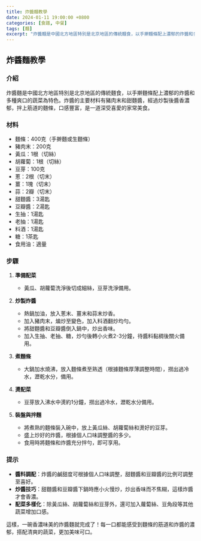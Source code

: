 ```yaml
---
title: 炸醬麵教學
date: 2024-01-11 19:00:00 +0800
categories: [食譜, 中餐]
tags: [麵] 
excerpt: "炸醬麵是中國北方地區特別是北京地區的傳統麵食，以手擀麵條配上濃郁的炸醬和多種爽口的蔬菜為特色"
---
```


## 炸醬麵教學

### 介紹
炸醬麵是中國北方地區特別是北京地區的傳統麵食，以手擀麵條配上濃郁的炸醬和多種爽口的蔬菜為特色。炸醬的主要材料有豬肉末和甜麵醬，經過炒製後醬香濃郁，拌上筋道的麵條，口感豐富，是一道深受喜愛的家常美食。

### 材料
- 麵條：400克（手擀麵或生麵條）
- 豬肉末：200克
- 黃瓜：1根（切絲）
- 胡蘿蔔：1根（切絲）
- 豆芽：100克
- 蔥：2根（切末）
- 薑：1塊（切末）
- 蒜：2瓣（切末）
- 甜麵醬：3湯匙
- 豆瓣醬：2湯匙
- 生抽：1湯匙
- 老抽：1湯匙
- 料酒：1湯匙
- 糖：1茶匙
- 食用油：適量

### 步驟

1. **準備配菜**
   - 黃瓜、胡蘿蔔洗淨後切成細絲，豆芽洗淨備用。

2. **炒製炸醬**
   - 熱鍋加油，放入蔥末、薑末和蒜末炒香。
   - 加入豬肉末，煸炒至變色，加入料酒翻炒均勻。
   - 將甜麵醬和豆瓣醬倒入鍋中，炒出香味。
   - 加入生抽、老抽、糖，炒勻後轉小火煮2-3分鐘，待醬料黏稠後關火備用。

3. **煮麵條**
   - 大鍋加水燒沸，放入麵條煮至熟透（根據麵條厚薄調整時間），撈出過冷水，瀝乾水分，備用。

4. **燙配菜**
   - 豆芽放入沸水中燙約1分鐘，撈出過冷水，瀝乾水分備用。

5. **裝盤與拌麵**
   - 將煮熟的麵條裝入碗中，放上黃瓜絲、胡蘿蔔絲和燙好的豆芽。
   - 盛上炒好的炸醬，根據個人口味調整醬的多少。
   - 食用時將麵條和炸醬充分拌勻，即可享用。

### 提示
- **醬料調配**：炸醬的鹹甜度可根據個人口味調整，甜麵醬和豆瓣醬的比例可調整至喜好。
- **炒醬技巧**：甜麵醬和豆瓣醬下鍋時應小火慢炒，炒出香味而不焦糊，這樣炸醬才會香濃。
- **配菜多樣化**：除黃瓜絲、胡蘿蔔絲和豆芽外，還可加入蘿蔔絲、豆角段等其他蔬菜增加口感。

這樣，一碗香濃味美的炸醬麵就完成了！每一口都能感受到麵條的筋道和炸醬的濃郁，搭配清爽的蔬菜，更加美味可口。
